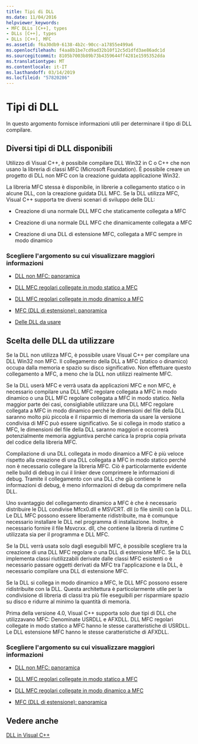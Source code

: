 ```yaml
---
title: Tipi di DLL
ms.date: 11/04/2016
helpviewer_keywords:
- MFC DLLs [C++], types
- DLLs [C++], types
- DLLs [C++], MFC
ms.assetid: f6a30db9-6138-4b2c-90cc-a17855e499a6
ms.openlocfilehash: f4aa8b1be7cd9ad32b10f12c5d1dfd3ae86adc1d
ms.sourcegitcommit: 8105b7003b89b73b4359644ff4281e1595352dda
ms.translationtype: MT
ms.contentlocale: it-IT
ms.lasthandoff: 03/14/2019
ms.locfileid: "57820286"
---
```

# <a name="kinds-of-dlls"></a>Tipi di DLL

In questo argomento fornisce informazioni utili per determinare il tipo di DLL compilare.

##  <a name="_core_the_different_kinds_of_dlls_available_with_visual_c.2b2b"></a> Diversi tipi di DLL disponibili

Utilizzo di Visual C++, è possibile compilare DLL Win32 in C o C++ che non usano la libreria di classi MFC (Microsoft Foundation). È possibile creare un progetto di DLL non MFC con la creazione guidata applicazione Win32.

La libreria MFC stessa è disponibile, in librerie a collegamento statico o in alcune DLL, con la creazione guidata DLL MFC. Se la DLL utilizza MFC, Visual C++ supporta tre diversi scenari di sviluppo delle DLL:

- Creazione di una normale DLL MFC che staticamente collegata a MFC

- Creazione di una normale DLL MFC che dinamicamente collegata a MFC

- Creazione di una DLL di estensione MFC, collegata a MFC sempre in modo dinamico

### <a name="what-do-you-want-to-know-more-about"></a>Scegliere l'argomento su cui visualizzare maggiori informazioni

- [DLL non MFC: panoramica](non-mfc-dlls-overview.md)

- [DLL MFC regolari collegate in modo statico a MFC](regular-dlls-statically-linked-to-mfc.md)

- [DLL MFC regolari collegate in modo dinamico a MFC](regular-dlls-dynamically-linked-to-mfc.md)

- [MFC (DLL di estensione): panoramica](extension-dlls-overview.md)

- [Delle DLL da usare](#_core_which_kind_of_dll_to_use)

##  <a name="_core_which_kind_of_dll_to_use"></a> Scelta delle DLL da utilizzare

Se la DLL non utilizza MFC, è possibile usare Visual C++ per compilare una DLL Win32 non MFC. Il collegamento della DLL a MFC (statico o dinamico) occupa dalla memoria e spazio su disco significativo. Non effettuare questo collegamento a MFC, a meno che la DLL non utilizzi realmente MFC.

Se la DLL userà MFC e verrà usata da applicazioni MFC e non MFC, è necessario compilare una DLL MFC regolare collegata a MFC in modo dinamico o una DLL MFC regolare collegata a MFC in modo statico. Nella maggior parte dei casi, consigliabile utilizzare una DLL MFC regolare collegata a MFC in modo dinamico perché le dimensioni del file della DLL saranno molto più piccola e il risparmio di memoria da usare la versione condivisa di MFC può essere significativo. Se si collega in modo statico a MFC, le dimensioni del file della DLL saranno maggiori e occorrerà potenzialmente memoria aggiuntiva perché carica la propria copia privata del codice della libreria MFC.

Compilazione di una DLL collegata in modo dinamico a MFC è più veloce rispetto alla creazione di una DLL collegata a MFC in modo statico perché non è necessario collegare la libreria MFC. Ciò è particolarmente evidente nelle build di debug in cui il linker deve comprimere le informazioni di debug. Tramite il collegamento con una DLL che già contiene le informazioni di debug, è meno informazioni di debug da comprimere nella DLL.

Uno svantaggio del collegamento dinamico a MFC è che è necessario distribuire le DLL condivise Mfcx0.dll e MSVCRT. dll (o file simili) con la DLL. Le DLL MFC possono essere liberamente ridistribuite, ma è comunque necessario installare le DLL nel programma di installazione. Inoltre, è necessario fornire il file Msvcrxx. dll, che contiene la libreria di runtime C utilizzata sia per il programma e DLL MFC.

Se la DLL verrà usata solo dagli eseguibili MFC, è possibile scegliere tra la creazione di una DLL MFC regolare o una DLL di estensione MFC. Se la DLL implementa classi riutilizzabili derivate dalle classi MFC esistenti o è necessario passare oggetti derivati da MFC tra l'applicazione e la DLL, è necessario compilare una DLL di estensione MFC.

Se la DLL si collega in modo dinamico a MFC, le DLL MFC possono essere ridistribuite con la DLL. Questa architettura è particolarmente utile per la condivisione di libreria di classi tra più file eseguibili per risparmiare spazio su disco e ridurre al minimo la quantità di memoria.

Prima della versione 4.0, Visual C++ supporta solo due tipi di DLL che utilizzavano MFC: Denominate USRDLL e AFXDLL. DLL MFC regolari collegate in modo statico a MFC hanno le stesse caratteristiche di USRDLL. Le DLL estensione MFC hanno le stesse caratteristiche di AFXDLL.

### <a name="what-do-you-want-to-know-more-about"></a>Scegliere l'argomento su cui visualizzare maggiori informazioni

- [DLL non MFC: panoramica](non-mfc-dlls-overview.md)

- [DLL MFC regolari collegate in modo statico a MFC](regular-dlls-statically-linked-to-mfc.md)

- [DLL MFC regolari collegate in modo dinamico a MFC](regular-dlls-dynamically-linked-to-mfc.md)

- [MFC (DLL di estensione): panoramica](extension-dlls-overview.md)

## <a name="see-also"></a>Vedere anche

[DLL in Visual C++](dlls-in-visual-cpp.md)
